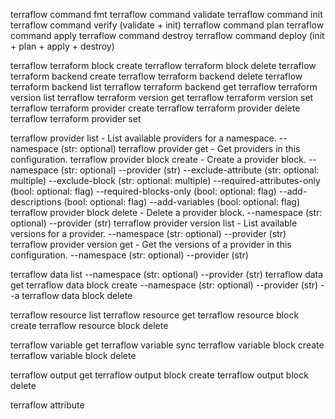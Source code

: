 terraflow command fmt
terraflow command validate
terraflow command init
terraflow command verify (validate + init)
terraflow command plan
terraflow command apply
terraflow command destroy
terraflow command deploy (init + plan + apply + destroy)

terraflow terraform block create
terraflow terraform block delete
terraflow terraform backend create
terraflow terraform backend delete
terraflow terraform backend list
terraflow terraform backend get
terraflow terraform version list
terraflow terraform version get
terraflow terraform version set
terraflow terraform provider create
terraflow terraform provider delete
terraflow terraform provider set

terraflow provider list - List available providers for a namespace.
    --namespace (str: optional)
terraflow provider get - Get providers in this configuration.
terraflow provider block create - Create a provider block.
    --namespace (str: optional)
    --provider (str)
    --exclude-attribute (str: optional: multiple)
    --exclude-block (str: optional: multiple)
    --required-attributes-only (bool: optional: flag)
    --required-blocks-only (bool: optional: flag)
    --add-descriptions (bool: optional: flag)
    --add-variables (bool: optional: flag)
terraflow provider block delete - Delete a provider block.
    --namespace (str: optional)
    --provider (str)
terraflow provider version list - List available versions for a provider.
    --namespace (str: optional)
    --provider (str)
terraflow provider version get - Get the versions of a provider in this configuration.
    --namespace (str: optional)
    --provider (str)

terraflow data list
    --namespace (str: optional)
    --provider (str)
terraflow data get
terraflow data block create
    --namespace (str: optional)
    --provider (str)
    --a
terraflow data block delete

terraflow resource list
terraflow resource get
terraflow resource block create
terraflow resource block delete

terraflow variable get
terraflow variable sync
terraflow variable block create
terraflow variable block delete

terraflow output get
terraflow output block create
terraflow output block delete

terraflow attribute
